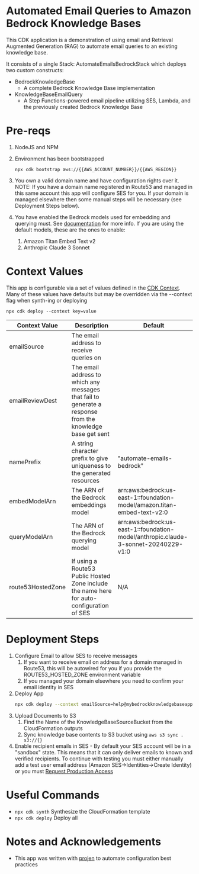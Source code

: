 # Automated Email Queries to Amazon Bedrock Knowledge Bases

This CDK application is a demonstration of using email and Retrieval Augmented Generation (RAG) to automate email
queries to an existing knowledge base.

It consists of a single Stack: AutomateEmailsBedrockStack which deploys two custom constructs:

* BedrockKnowledgeBase
    * A complete Bedrock Knowledge Base implementation
* KnowledgeBaseEmailQuery
    * A Step Functions-powered email pipeline utilizing SES, Lambda, and the previously created Bedrock Knowledge Base

# Pre-reqs

1. NodeJS and NPM
2. Environment has been bootstrapped

   `npx cdk bootstrap aws://{{AWS_ACCOUNT_NUMBER}}/{{AWS_REGION}}`
3. You own a valid domain name and have configuration rights over it. NOTE: If you have a domain name registered in
   Route53 and managed in this same account this app will configure SES for you. If your domain is managed elsewhere
   then some manual steps will be necessary (see Deployment Steps below).
4. You have enabled the Bedrock models used for embedding and querying must.
   See [documentation](https://docs.aws.amazon.com/bedrock/latest/userguide/model-access.html#model-access-add) for more
   info. If you are using the default models, these are the ones to enable:
    1. Amazon Titan Embed Text v2
    2. Anthropic Claude 3 Sonnet

# Context Values

This app is configurable via a set of values defined in
the [CDK Context](https://docs.aws.amazon.com/cdk/v2/guide/context.html). Many of these values have defaults but may be
overridden via the --context flag when synth-ing or deploying

```shell
npx cdk deploy --context key=value
```

| Context Value     | Description                                                                                               | Default                                                                             |
|-------------------|-----------------------------------------------------------------------------------------------------------|-------------------------------------------------------------------------------------|
| emailSource       | The email address to receive queries on                                                                   | <NONE>                                                                              |
| emailReviewDest   | The email address to which any messages that fail to generate a response from the knowledge base get sent | <NONE>                                                                              |
| namePrefix        | A string character prefix to give uniqueness to the generated resources                                   | "automate-emails-bedrock"                                                           |
| embedModelArn     | The ARN of the Bedrock embeddings model                                                                   | arn:aws:bedrock:us-east-1::foundation-model/amazon.titan-embed-text-v2:0            |
| queryModelArn     | The ARN of the Bedrock querying model                                                                     | arn:aws:bedrock:us-east-1::foundation-model/anthropic.claude-3-sonnet-20240229-v1:0 |
| route53HostedZone | If using a Route53 Public Hosted Zone include the name here for auto-configuration of SES                 | N/A                                                                                 |

# Deployment Steps

1. Configure Email to allow SES to receive messages
    1. If you want to receive email on address for a domain managed in Route53, this will be autowired for you if you
       provide the ROUTE53_HOSTED_ZONE environment variable
    2. If you managed your domain elsewhere you need to confirm your email identity in SES
2. Deploy App
    ```sh
    npx cdk deploy --context emailSource=help@mybedrockknowledgebaseapp.com --context emailReviewDest=support@mybedrockknowledgebaseapp.com --context route53HostedZone mybedrockkonwledgebaseapp.com
    ```
3. Upload Documents to S3
    1. Find the Name of the KnowledgeBaseSourceBucket from the CloudFormation outputs
    2. Sync knowledge base contents to S3 bucket using `aws s3 sync . s3://{}`
4. Enable recipient emails in SES - By default your SES account will be in a "sandbox" state. This means that it can
   only deliver emails to known and verified recipients. To continue with testing you must either manually add a test
   user email address (Amazon SES->Identities->Create Identity) or you
   must [Request Production Access](https://docs.aws.amazon.com/ses/latest/dg/request-production-access.html)

# Useful Commands

* `npx cdk synth` Synthesize the CloudFormation template
* `npx cdk deploy` Deploy all

# Notes and Acknowledgements

- This app was written with [projen](https://projen.io/) to automate configuration best practices